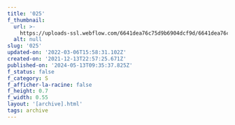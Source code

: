 ```yaml
---
title: '025'
f_thumbnail:
  url: >-
    https://uploads-ssl.webflow.com/6641dea76c75d9b6904dcf9d/6641dea76c75d9b6904dd12c_025.jpg
  alt: null
slug: '025'
updated-on: '2022-03-06T15:58:31.102Z'
created-on: '2021-12-13T22:57:25.671Z'
published-on: '2024-05-13T09:35:37.825Z'
f_status: false
f_category: S
f_afficher-la-racine: false
f_height: 0.7
f_width: 0.55
layout: '[archive].html'
tags: archive
---
```



